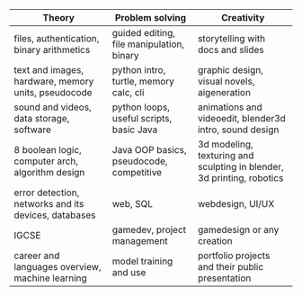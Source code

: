 
| Theory                                               | Problem solving                           | Creativity                                                             |
| ---------------------------------------------------- | ----------------------------------------- | ---------------------------------------------------------------------- |
| files, authentication, binary arithmetics            | guided editing, file manipulation, binary | storytelling with docs and slides                                      |
| text and images, hardware, memory units, pseudocode  | python intro, turtle, memory calc, cli    | graphic design, visual novels, aigeneration                            |
| sound and videos, data storage, software             | python loops, useful scripts, basic Java  | animations and videoedit, blender3d intro, sound design                |
| 8 boolean logic, computer arch, algorithm design     | Java OOP basics, pseudocode, competitive  | 3d modeling, texturing and sculpting in blender, 3d printing, robotics |
| error detection, networks and its devices, databases | web, SQL                                  | webdesign, UI/UX                                                       |
| IGCSE                                                | gamedev, project management               | gamedesign or any creation                                             |
| career and languages overview, machine learning      | model training and use                    | portfolio projects and their public presentation                       |


